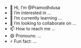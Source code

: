 - 👋 Hi, I’m @Pramodhdusa
- 👀 I’m interested in ...
- 🌱 I’m currently learning ...
- 💞️ I’m looking to collaborate on ...
- 📫 How to reach me ...
- 😄 Pronouns: ...
- ⚡ Fun fact: ...

<!---
Pramodhdusa/Pramodhdusa is a ✨ special ✨ repository because its `README.md` (this file) appears on your GitHub profile.
You can click the Preview link to take a look at your changes.
--->
